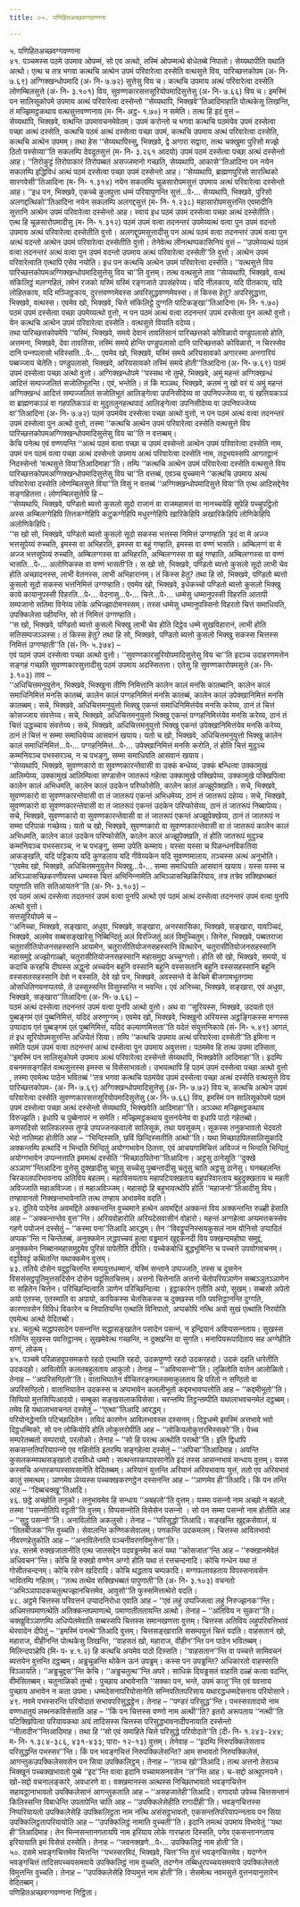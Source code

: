 ```yaml
---
title: ०५. पणिहितअच्छवग्गवण्णना

---
```

५. पणिहितअच्छवग्गवण्णना  
४१. पञ्‍चमस्स पठमे उपमाव ओपम्मं, सो एव अत्थो, तस्मिं ओपम्मत्थे बोधेतब्बे निपातो। सेय्यथापीति यथाति अत्थो। एत्थ च तत्र भगवा कत्थचि अत्थेन उपमं परिवारेत्वा दस्सेति वत्थसुत्ते विय, पारिच्छत्तकोपम (अ॰ नि॰ ७.६९) अग्गिक्खन्धोपमादि (अ॰ नि॰ ७.७२) सुत्तेसु विय च। कत्थचि उपमाय अत्थं परिवारेत्वा दस्सेति लोणम्बिलसुत्ते (अ॰ नि॰ ३.१०१) विय, सुवण्णकारसत्तसूरियोपमादिसुत्तेसु (अ॰ नि॰ ७.६६) विय च। इमस्मिं पन सालिसूकोपमे उपमाय अत्थं परिवारेत्वा दस्सेन्तो ‘‘सेय्यथापि, भिक्खवे’’तिआदिमाहाति पोत्थकेसु लिखन्ति, तं मज्झिमट्ठकथाय वत्थसुत्तवण्णनाय (म॰ नि॰ अट्ठ॰ १.७०) न समेति। तत्थ हि इदं वुत्तं –  
सेय्यथापि, भिक्खवे, वत्थन्ति उपमावचनमेवेतम्। उपमं करोन्तो च भगवा कत्थचि पठमंयेव उपमं दस्सेत्वा पच्छा अत्थं दस्सेति, कत्थचि पठमं अत्थं दस्सेत्वा पच्छा उपमं, कत्थचि उपमाय अत्थं परिवारेत्वा दस्सेति, कत्थचि अत्थेन उपमम्। तथा हेस ‘‘सेय्यथापिस्सु, भिक्खवे, द्वे अगारा सद्वारा, तत्थ चक्खुमा पुरिसो मज्झे ठितो पस्सेय्या’’ति सकलम्पि देवदूतसुत्तं (म॰ नि॰ ३.२६१ आदयो) उपमं पठमं दस्सेत्वा पच्छा अत्थं दस्सेन्तो आह। ‘‘तिरोकुट्टं तिरोपाकारं तिरोपब्बतं असज्‍जमानो गच्छति, सेय्यथापि, आकासे’’तिआदिना पन नयेन सकलम्पि इद्धिविधं अत्थं पठमं दस्सेत्वा पच्छा उपमं दस्सेन्तो आह। ‘‘सेय्यथापि, ब्राह्मणपुरिसो सारत्थिको सारगवेसी’’तिआदिना (म॰ नि॰ १.३१४) नयेन सकलम्पि चूळसारोपमसुत्तं उपमाय अत्थं परिवारेत्वा दस्सेन्तो आह। ‘‘इध पन, भिक्खवे, एकच्‍चे कुलपुत्ता धम्मं परियापुणन्ति सुत्तं…पे॰… सेय्यथापि, भिक्खवे, पुरिसो अलगद्दत्थिको’’तिआदिना नयेन सकलम्पि अलगद्दसुत्तं (म॰ नि॰ १.२३८) महासारोपमसुत्तन्ति एवमादीनि सुत्तानि अत्थेन उपमं परिवारेत्वा दस्सेन्तो आह। स्वायं इध पठमं उपमं दस्सेत्वा पच्छा अत्थं दस्सेतीति।  
एत्थ हि चूळसारोपमादीसु (म॰ नि॰ १.३१२) पठमं उपमं वत्वा तदनन्तरं उपमेय्यत्थं वत्वा पुन उपमं वदन्तो उपमाय अत्थं परिवारेत्वा दस्सेतीति वुत्तो। अलगद्दूपमसुत्तादीसु पन अत्थं पठमं वत्वा तदनन्तरं उपमं वत्वा पुन अत्थं वदन्तो अत्थेन उपमं परिवारेत्वा दस्सेतीति वुत्तो। तेनेवेत्थ लीनत्थप्पकासिनियं वुत्तं – ‘‘उपमेय्यत्थं पठमं वत्वा तदनन्तरं अत्थं वत्वा पुन उपमं वदन्तो उपमाय अत्थं परिवारेत्वा दस्सेती’’ति वुत्तो। अत्थेन उपमं परिवारेत्वाति एत्थापि एसेव नयोति। इध पन कत्थचि अत्थेन उपमं परिवारेत्वा दस्सेति। ‘‘वत्थसुत्ते विय पारिच्छत्तकोपमअग्गिक्खन्धोपमादिसुत्तेसु विय चा’’ति वुत्तम्। तत्थ वत्थसुत्ते ताव ‘‘सेय्यथापि, भिक्खवे, वत्थं संकिलिट्ठं मलग्गहितं, तमेनं रजको यस्मिं यस्मिं रङ्गजाते उपसंहरेय्य। यदि नीलकाय, यदि पीतकाय, यदि लोहितकाय, यदि मञ्‍जिट्ठकाय, दुरत्तवण्णमेवस्स अपरिसुद्धवण्णमेवस्स। तं किस्स हेतु? अपरिसुद्धत्ता, भिक्खवे, वत्थस्स। एवमेव खो, भिक्खवे, चित्ते संकिलिट्ठे दुग्गति पाटिकङ्खा’’तिआदिना (म॰ नि॰ १.७०) पठमं उपमं दस्सेत्वा पच्छा उपमेय्यत्थो वुत्तो, न पन पठमं अत्थं वत्वा तदनन्तरं उपमं दस्सेत्वा पुन अत्थो वुत्तो। येन कत्थचि अत्थेन उपमं परिवारेत्वा दस्सेति। वत्थसुत्ते वियाति वदेय्य।  
तथा पारिच्छत्तकोपमेपि ‘‘यस्मिं, भिक्खवे, समये देवानं तावतिंसानं पारिच्छत्तको कोविळारो पण्डुपलासो होति, अत्तमना, भिक्खवे, देवा तावतिंसा, तस्मिं समये होन्ति पण्डुपलासो दानि पारिच्छत्तको कोविळारो, न चिरस्सेव दानि पन्‍नपलासो भविस्सति…पे॰… एवमेव खो, भिक्खवे, यस्मिं समये अरियसावको अगारस्मा अनगारियं पब्बज्‍जाय चेतेति। पण्डुपलासो, भिक्खवे, अरियसावको तस्मिं समये होती’’तिआदिना (अ॰ नि॰ ७.६९) पठमं उपमं दस्सेत्वा पच्छा अत्थो वुत्तो। अग्गिक्खन्धोपमे ‘‘पस्सथ नो तुम्हे, भिक्खवे, अमुं महन्तं अग्गिक्खन्धं आदित्तं सम्पज्‍जलितं सजोतिभूतन्ति। एवं, भन्तेति। तं किं मञ्‍ञथ, भिक्खवे, कतमं नु खो वरं यं अमुं महन्तं अग्गिक्खन्धं आदित्तं सम्पज्‍जलितं सजोतिभूतं आलिङ्गेत्वा उपनिसीदेय्य वा उपनिपज्‍जेय्य वा, यं खत्तियकञ्‍ञं वा ब्राह्मणकञ्‍ञं वा गहपतिकञ्‍ञं वा मुदुतलुनहत्थपादं आलिङ्गेत्वा उपनिसीदेय्य वा उपनिपज्‍जेय्य वा’’तिआदिना (अ॰ नि॰ ७.७२) पठमं उपमंयेव दस्सेत्वा पच्छा अत्थो वुत्तो, न पन पठमं अत्थं वत्वा तदनन्तरं उपमं दस्सेत्वा पुन अत्थो वुत्तो, तस्मा ‘‘कत्थचि अत्थेन उपमं परिवारेत्वा दस्सेति वत्थसुत्ते विय पारिच्छत्तकोपमअग्गिक्खन्धोपमादिसुत्तेसु विय चा’’ति न वत्तब्बम्।  
केचि पनेत्थ एवं वण्णयन्ति ‘‘अत्थं पठमं वत्वा पच्छा च उपमं दस्सेन्तो अत्थेन उपमं परिवारेत्वा दस्सेति नाम, उपमं पन पठमं वत्वा पच्छा अत्थं दस्सेन्तो उपमाय अत्थं परिवारेत्वा दस्सेति नाम, तदुभयस्सपि आगतट्ठानं निदस्सेन्तो ‘वत्थसुत्ते विया’तिआदिमाहा’’ति। तम्पि ‘‘कत्थचि अत्थेन उपमं परिवारेत्वा दस्सेति वत्थसुत्ते विय पारिच्छत्तकोपमअग्गिक्खन्धोपमादिसुत्तेसु विय चा’’ति वत्तब्बं, एवञ्‍च वुच्‍चमाने ‘‘कत्थचि उपमाय अत्थं परिवारेत्वा दस्सेति लोणम्बिलसुत्ते विया’’ति विसुं न वत्तब्बं ‘‘अग्गिक्खन्धोपमादिसुत्ते विया’’ति एत्थ आदिसद्देनेव सङ्गहितत्ता। लोणम्बिलसुत्तेपि हि –  
‘‘सेय्यथापि, भिक्खवे, पण्डितो ब्यत्तो कुसलो सूदो राजानं वा राजमहामत्तं वा नानच्‍चयेहि सूपेहि पच्‍चुपट्ठितो अस्स अम्बिलग्गेहिपि तित्तकग्गेहिपि कटुकग्गेहिपि मधुरग्गेहिपि खारिकेहिपि अखारिकेहिपि लोणिकेहिपि अलोणिकेहिपि।  
‘‘स खो सो, भिक्खवे, पण्डितो ब्यत्तो कुसलो सूदो सकस्स भत्तस्स निमित्तं उग्गण्हाति ‘इदं वा मे अज्‍ज भत्तसूपेय्यं रुच्‍चति, इमस्स वा अभिहरति, इमस्स वा बहुं गण्हाति, इमस्स वा वण्णं भासति। अम्बिलग्गं वा मे अज्‍ज भत्तसूपेय्यं रुच्‍चति, अम्बिलग्गस्स वा अभिहरति, अम्बिलग्गस्स वा बहुं गण्हाति, अम्बिलग्गस्स वा वण्णं भासति…पे॰… अलोणिकस्स वा वण्णं भासती’ति। स खो सो, भिक्खवे, पण्डितो ब्यत्तो कुसलो सूदो लाभी चेव होति अच्छादनस्स, लाभी वेतनस्स, लाभी अभिहारानम्। तं किस्स हेतु? तथा हि सो, भिक्खवे, पण्डितो ब्यत्तो कुसलो सूदो सकस्स भत्तनिमित्तं उग्गण्हाति। एवमेव खो, भिक्खवे, इधेकच्‍चो पण्डितो ब्यत्तो कुसलो भिक्खु काये कायानुपस्सी विहरति…पे॰… वेदनासु…पे॰… चित्ते…पे॰… धम्मेसु धम्मानुपस्सी विहरति आतापी सम्पजानो सतिमा विनेय्य लोके अभिज्झादोमनस्सम्। तस्स धम्मेसु धम्मानुपस्सिनो विहरतो चित्तं समाधियति, उपक्‍किलेसा पहीयन्ति, सो तं निमित्तं उग्गण्हाति।  
‘‘स खो, भिक्खवे, पण्डितो ब्यत्तो कुसलो भिक्खु लाभी चेव होति दिट्ठेव धम्मे सुखविहारानं, लाभी होति सतिसम्पजञ्‍ञस्स। तं किस्स हेतु? तथा हि सो, भिक्खवे, पण्डितो ब्यत्तो कुसलो भिक्खु सकस्स चित्तस्स निमित्तं उग्गण्हाती’’ति (सं॰ नि॰ ५.३७४) –  
एवं पठमं उपमं दस्सेत्वा पच्छा अत्थो वुत्तो। ‘‘सुवण्णकारसूरियोपमादिसुत्तेसु विय चा’’ति इदञ्‍च उदाहरणमत्तेन सङ्गहं गच्छति सुवण्णकारसुत्तादीसु पठमं उपमाय अदस्सितत्ता। एतेसु हि सुवण्णकारोपमसुत्ते (अ॰ नि॰ ३.१०३) ताव –  
‘‘अधिचित्तमनुयुत्तेन, भिक्खवे, भिक्खुना तीणि निमित्तानि कालेन कालं मनसि कातब्बानि, कालेन कालं समाधिनिमित्तं मनसि कातब्बं, कालेन कालं पग्गहनिमित्तं मनसि कातब्बं, कालेन कालं उपेक्खानिमित्तं मनसि कातब्बम्। सचे, भिक्खवे, अधिचित्तमनुयुत्तो भिक्खु एकन्तं समाधिनिमित्तंयेव मनसि करेय्य, ठानं तं चित्तं कोसज्‍जाय संवत्तेय्य। सचे, भिक्खवे, अधिचित्तमनुयुत्तो भिक्खु एकन्तं पग्गहनिमित्तंयेव मनसि करेय्य, ठानं तं चित्तं उद्धच्‍चाय संवत्तेय्य। सचे, भिक्खवे, अधिचित्तमनुयुत्तो भिक्खु एकन्तं उपेक्खानिमित्तंयेव मनसि करेय्य, ठानं तं चित्तं न सम्मा समाधियेय्य आसवानं खयाय। यतो च खो, भिक्खवे, अधिचित्तमनुयुत्तो भिक्खु कालेन कालं समाधिनिमित्तं…पे॰… पग्गहनिमित्तं…पे॰… उपेक्खानिमित्तं मनसि करोति, तं होति चित्तं मुदुञ्‍च कम्मनियञ्‍च पभस्सरञ्‍च, न च पभङ्गु, सम्मा समाधियति आसवानं खयाय।  
‘‘सेय्यथापि, भिक्खवे, सुवण्णकारो वा सुवण्णकारन्तेवासी वा उक्‍कं बन्धेय्य, उक्‍कं बन्धित्वा उक्‍कामुखं आलिम्पेय्य, उक्‍कामुखं आलिम्पित्वा सण्डासेन जातरूपं गहेत्वा उक्‍कामुखे पक्खिपेय्य, उक्‍कामुखे पक्खिपित्वा कालेन कालं अभिधमति, कालेन कालं उदकेन परिप्फोसेति, कालेन कालं अज्झुपेक्खति। सचे, भिक्खवे, सुवण्णकारो वा सुवण्णकारन्तेवासी वा तं जातरूपं एकन्तं अभिधमेय्य, ठानं तं जातरूपं दहेय्य। सचे, भिक्खवे, सुवण्णकारो वा सुवण्णकारन्तेवासी वा तं जातरूपं एकन्तं उदकेन परिप्फोसेय्य, ठानं तं जातरूपं निब्बापेय्य। सचे, भिक्खवे, सुवण्णकारो वा सुवण्णकारन्तेवासी वा तं जातरूपं एकन्तं अज्झुपेक्खेय्य, ठानं तं जातरूपं न सम्मा परिपाकं गच्छेय्य। यतो च खो, भिक्खवे, सुवण्णकारो वा सुवण्णकारन्तेवासी वा तं जातरूपं कालेन कालं अभिधमति, कालेन कालं उदकेन परिप्फोसेति, कालेन कालं अज्झुपेक्खति, तं होति जातरूपं मुदुञ्‍च कम्मनियञ्‍च पभस्सरञ्‍च, न च पभङ्गु, सम्मा उपेति कम्माय। यस्सा यस्सा च पिळन्धनविकतिया आकङ्खति, यदि पट्टिकाय यदि कुण्डलाय यदि गीवेय्यकेन यदि सुवण्णमालाय, तञ्‍चस्स अत्थं अनुभोति।  
‘‘एवमेव खो, भिक्खवे, अधिचित्तमनुयुत्तेन भिक्खु…पे॰… सम्मा समाधियति आसवानं खयाय। यस्स यस्स च अभिञ्‍ञासच्छिकरणीयस्स धम्मस्स चित्तं अभिनिन्‍नामेति अभिञ्‍ञासच्छिकिरियाय, तत्र तत्रेव सक्खिभब्बतं पापुणाति सति सतिआयतने’’ति (अ॰ नि॰ ३.१०३) –  
एवं पठमं अत्थं दस्सेत्वा तदतन्तरं उपमं वत्वा पुनपि अत्थो एवं पठमं अत्थं दस्सेत्वा तदनन्तरं उपमं वत्वा पुनपि अत्थो वुत्तो।  
सत्तसूरियोपमे च –  
‘‘अनिच्‍चा, भिक्खवे, सङ्खारा, अधुवा, भिक्खवे, सङ्खारा, अनस्सासिका, भिक्खवे, सङ्खारा, यावञ्‍चिदं, भिक्खवे, अलमेव सब्बसङ्खारेसु निब्बिन्दितुं अलं विरज्‍जितुं अलं विमुच्‍चितुम्। सिनेरु, भिक्खवे, पब्बतराजा चतुरासीतियोजनसहस्सानि आयामेन, चतुरासीतियोजनसहस्सानि वित्थारेन, चतुरासीतियोजनसहस्सानि महासमुद्दे अज्झोगाळ्हो, चतुरासीतियोजनसहस्सानि महासमुद्दा अच्‍चुग्गतो। होति सो खो, भिक्खवे, समयो, यं कदाचि करहचि दीघस्स अद्धुनो अच्‍चयेन बहूनि वस्सानि बहूनि वस्ससतानि बहूनि वस्ससहस्सानि बहूनि वस्ससतसहस्सानि देवो न वस्सति, देवे खो पन, भिक्खवे, अवस्सन्ते ये केचिमे बीजगामभूतगामा ओसधितिणवनप्पतयो, ते उस्सुस्सन्ति विसुस्सन्ति न भवन्ति। एवं अनिच्‍चा, भिक्खवे, सङ्खारा, एवं अधुवा, भिक्खवे, सङ्खारा’’तिआदिना (अ॰ नि॰ ७.६६) –  
पठमं अत्थं दस्सेत्वा तदनन्तरं उपमं वत्वा पुनपि अत्थो वुत्तो। अथ वा ‘‘सूरियस्स, भिक्खवे, उदयतो एतं पुब्बङ्गमं एतं पुब्बनिमित्तं, यदिदं अरुणुग्गम्। एवमेव खो, भिक्खवे, भिक्खुनो अरियस्स अट्ठङ्गिकस्स मग्गस्स उप्पादाय एतं पुब्बङ्गमं एतं पुब्बनिमित्तं, यदिदं कल्याणमित्तता’’ति यदेतं संयुत्तनिकाये (सं॰ नि॰ ५.४९) आगतं, तं इध सूरियोपमसुत्तन्ति अधिप्पेतं सिया। तम्पि ‘‘कत्थचि उपमाय अत्थं परिवारेत्वा दस्सेती’’ति इमिना न समेति पठमं उपमं वत्वा तदनन्तरं अत्थं दस्सेत्वा पुन उपमाय अवुत्तत्ता। पठममेव हि तत्थ उपमा दस्सिता, ‘‘इमस्मिं पन सालिसूकोपमे उपमाय अत्थं परिवारेत्वा दस्सेन्तो सेय्यथापि, भिक्खवेति आदिमाहा’’ति। इदम्पि वचनमसङ्गहितं वत्थसुत्तस्स इमस्स च विसेसाभावतो। उभयत्थापि हि पठमं उपमं दस्सेत्वा पच्छा अत्थो वुत्तो , तस्मा एवमेत्थ पाठेन भवितब्बं ‘‘तत्र भगवा कत्थचि पठमंयेव उपमं दस्सेत्वा पच्छा अत्थं दस्सेति वत्थसुत्ते विय पारिच्छत्तकोपम- (अ॰ नि॰ ७.६९) अग्गिक्खन्धोपमादिसुत्तेसु (अ॰ नि॰ ७.७२) विय च, कत्थचि अत्थेन उपमं परिवारेत्वा दस्सेति सुवण्णकारसत्तसूरियोपमादिसुत्तेसु (अ॰ नि॰ ७.६६) विय, इमस्मिं पन सालिसूकोपमे पठमं उपमं दस्सेत्वा पच्छा अत्थं दस्सेन्तो सेय्यथापि, भिक्खवेति आदिमाहा’’ति। अञ्‍ञथा मज्झिमट्ठकथाय विरुज्झति। इधापि च पुब्बेनापरं न समेति। मज्झिमट्ठकथाय वुत्तनयेनेव वा इधापि पाठो गहेतब्बो।  
कणसदिसो सालिफलस्स तुण्डे उप्पज्‍जनकवालो सालिसूकं, तथा यवसूकम्। सूकस्स तनुकभावतो भेदवतो भेदो नातिमहा होतीति आह – ‘‘भिन्दिस्सति, छविं छिन्दिस्सतीति अत्थो’’ति। यथा मिच्छाठपितसालिसूकादि अक्‍कन्तम्पि हत्थादिं न भिन्दति भिन्दितुं अयोग्गभावेन ठितत्ता, एवं आचयगामिचित्तं अविज्‍जं न भिन्दति भिन्दितुं अयोग्गभावेन उप्पन्‍नत्ताति इममत्थं दस्सेति ‘‘मिच्छाठपितेना’’तिआदिना। अट्ठसु ठानेसूति ‘‘दुक्खे अञ्‍ञाण’’न्तिआदिना वुत्तेसु दुक्खादीसु चतूसु सच्‍चेसु पुब्बन्तादीसु चतूसु चाति अट्ठसु ठानेसु। घनबहलन्ति चिरकालपरिभावनाय अतिविय बहलम्। महाविसयताय महापटिपक्खताय बहुपरिवारताय बहुदुक्खताय च महती अविज्‍जाति महाअविज्‍जा। तं महाअविज्‍जम्। महासद्दो हि बहुभावत्थोपि होति ‘‘महाजनो’’तिआदीसु विय। तण्हावानतो निक्खन्तभावेनाति तत्थ तण्हाय अभावमेव वदति।  
४२. दुतिये पादेनेव अवमद्दिते अक्‍कन्तन्ति वुच्‍चमाने हत्थेन अवमद्दितं अक्‍कन्तं विय अक्‍कन्तन्ति रुळ्ही हेसाति आह – ‘‘अक्‍कन्तन्तेव वुत्त’’न्ति। अरियवोहारोति अरियदेसवासीनं वोहारो। महन्तं अग्गहेत्वा अप्पमत्तकस्सेव गहणे पयोजनं दस्सेतुं – ‘‘कस्मा पना’’तिआदि आरद्धम्। तेन ‘‘विवट्टूपनिस्सयकुसलं नाम योनिसो उप्पादितं अप्पक’’न्ति न चिन्तेतब्बं, अनुक्‍कमेन लद्धपच्‍चयं हुत्वा वड्ढमानं खुद्दकनदी विय पक्खन्दमहोघा समुद्दं, अनुक्‍कमेन निब्बानमहासमुद्दमेव पुरिसं पापेतीति दीपेति। पच्‍चेकबोधिं बुद्धभूमिन्ति च पच्‍चत्ते उपयोगवचनम्। वट्टविवट्टं कथितन्ति यथाक्‍कमेन वुत्तम्।  
४३. ततिये दोसेन पदुट्ठचित्तन्ति सम्पयुत्तधम्मानं, यस्मिं सन्ताने उप्पज्‍जति, तस्स च दूसनेन विससंसट्ठपूतिमुत्तसदिसेन दोसेन पदूसितचित्तम्। अत्तनो चित्तेनाति अत्तनो चेतोपरियञाणेन सब्बञ्‍ञुतञ्‍ञाणेन वा सहितेन चित्तेन। परिच्छिन्दित्वाति ञाणेन परिच्छिन्दित्वा । इट्ठाकारेन एतीति अयो, सुखम्। सब्बसो अपेतो अयो एतस्स, एतस्माति वा अपायो, कायिकस्स चेतसिकस्स च दुक्खस्स गति पवत्तिट्ठानन्ति दुग्गति, कारणावसेन विविधं विकारेन च निपातियन्ति एत्थाति विनिपातो, अप्पकोपि नत्थि अयो सुखं एत्थाति निरयोति एवमेत्थ अत्थो वेदितब्बो।  
४४. चतुत्थे सद्धापसादेन पसन्‍नन्ति सद्धासङ्खातेन पसादेन पसन्‍नं, न इन्द्रियानं अविप्पसन्‍नताय। सुखस्स गतिन्ति सुखस्स पवत्तिट्ठानम्। सुखमेवेत्थ गच्छन्ति, न दुक्खन्ति वा सुगति। मनापियरूपादिताय सह अग्गेहीति सग्गं, लोकम्।  
४५. पञ्‍चमे परिळाहवूपसमकरो रहदो एत्थाति रहदो, उदकपुण्णो रहदो उदकरहदो। उदकं दहति धारेतीति उदकदहो। आविलोति कललबहुलताय आकुलो। तेनाह – ‘‘अविप्पसन्‍नो’’ति। लुळितोति वातेन आलोळितो। तेनाह – ‘‘अपरिसण्ठितो’’ति। वाताभिघातेन वीचितरङ्गमलसमाकुलताय हि परितो न सण्ठितो वा अपरिसण्ठितो। वाताभिघातेन उदकस्स च अप्पभावेन कललीभूतो कद्दमभावप्पत्तोति आह – ‘‘कद्दमीभूतो’’ति। सिप्पियो मुत्तसिप्पिआदयो। सम्बुका सङ्खसलाकविसेसा। चरन्तम्पि तिट्ठन्तम्पीति यथालाभवचनमेतं दट्ठब्बम्। तमेव हि यथालाभवचनतं दस्सेतुं – ‘‘एत्था’’तिआदि आरद्धम्।  
परियोनद्धेनाति पटिच्छादितेन। तयिदं कारणेन आविलभावस्स दस्सनम्। दिट्ठधम्मे इमस्मिं अत्तभावे भवो दिट्ठधम्मिको, सो पन लोकियोपि होति लोकुत्तरोपीति आह – ‘‘लोकियलोकुत्तरमिस्सको’’ति। पेच्‍च सम्परेतब्बतो सम्परायो, परलोको। तेनाह – ‘‘सो हि परत्थ अत्थोति परत्थो’’ति। इति द्विधापि सकसन्ततिपरियापन्‍नो एव गहितोति इतरम्पि सङ्गहेत्वा दस्सेतुं – ‘‘अपिचा’’तिआदिमाह। अयन्ति कुसलकम्मपथसङ्खातो दसविधो धम्मो। सत्थन्तरकप्पावसानेति इदं तस्स आसन्‍नभावं सन्धाय वुत्तम्। यस्स कस्सचि अन्तरकप्पस्सावसानेति वेदितब्बम्। अरियानं युत्तन्ति अरियानं अरियभावाय युत्तं, ततो एव अरियभावं कातुं समत्थम्। ञाणमेव ञेय्यस्स पच्‍चक्खकरणट्ठेन दस्सनन्ति आह – ‘‘ञाणमेव ही’’तिआदि। किं पन तन्ति आह – ‘‘दिब्बचक्खू’’तिआदि।  
४६. छट्ठे अच्छोति तनुको। तनुभावमेव हि सन्धाय ‘‘अबहलो’’ति वुत्तम्। यस्मा पसन्‍नो नाम अच्छो न बहलो, तस्मा ‘‘पसन्‍नोतिपि वट्टती’’ति वुत्तम्। विप्पसन्‍नोति विसेसेन पसन्‍नो । सो पन सम्मा पसन्‍नो नाम होतीति आह – ‘‘सुट्ठु पसन्‍नो’’ति। अनाविलोति अकलुसो। तेनाह – ‘‘परिसुद्धो’’तिआदि। सङ्खन्ति खुद्दकसेवालं, यं ‘‘तिलबीजक’’न्ति वुच्‍चति। सेवालन्ति कण्णिकसेवालम्। पणकन्ति उदकमलम्। चित्तस्स आविलभावो नीवरणहेतुकोति आह – ‘‘अनाविलेनाति पञ्‍चनीवरणविमुत्तेना’’ति।  
४७. सत्तमे रुक्खजातानीति एत्थ जातसद्देन पदवड्ढनमेव कतं यथा ‘‘कोसजात’’न्ति आह – ‘‘रुक्खानमेवेतं अधिवचन’’न्ति। कोचि हि रुक्खो वण्णेन अग्गो होति यथा तं रत्तचन्दनादि। कोचि गन्धेन यथा तं गोसीतचन्दनम्। कोचि रसेन खदिरादि। कोचि थद्धताय चम्पकादि। मग्गफलावहताय विपस्सनावसेन भावितम्पि गहितम्। ‘‘तत्थ तत्थेव सक्खिभब्बतं पापुणाती’’ति (अ॰ नि॰ ३.१०३) वचनतो ‘‘अभिञ्‍ञापादकचतुत्थज्झानचित्तमेव, आवुसो’’ति फुस्समित्तत्थेरो वदति।  
४८. अट्ठमे चित्तस्स परिवत्तनं उप्पादनिरोधा एवाति आह – ‘‘एवं लहुं उप्पज्‍जित्वा लहुं निरुज्झनक’’न्ति। अधिमत्तपमाणत्थेति अतिक्‍कन्तपमाणत्थे, पमाणातीततायन्ति अत्थो। तेनाह – ‘‘अतिविय न सुकरा’’ति। चक्खुविञ्‍ञाणम्पि अधिप्पेतमेवाति सब्बस्सपि चित्तस्स समानखणत्ता वुत्तम्। चित्तस्स अतिविय लहुपरिवत्तिभावं थेरवादेन दीपेतुं – ‘‘इमस्मिं पनत्थे’’तिआदि वुत्तम्। चित्तसङ्खाराति ससम्पयुत्तं चित्तं वदति। वाहसतानं खो, महाराज, वीहीनन्ति पोत्थकेसु लिखन्ति, ‘‘वाहसतं खो, महाराज, वीहीन’’न्ति पन पाठेन भवितब्बम्। मिलिन्दपञ्हेपि (मि॰ प॰ ४.१.२) हि कत्थचि अयमेव पाठो दिस्सति। ‘‘वाहसतान’’न्ति वा पच्‍चत्ते सामिवचनं ब्यत्तयेन वुत्तन्ति दट्ठब्बम्। अड्ढचूळन्ति थोकेन ऊनं उपड्ढम्। कस्स पन उपड्ढन्ति? अधिकारतो वाहस्साति विञ्‍ञायति। ‘‘अड्ढचुद्दस’’न्ति केचि। ‘‘अड्ढचतुत्थ’’न्ति अपरे। साधिकं दियड्ढसतं वाहाति दळ्हं कत्वा वदन्ति, वीमंसितब्बम्। चतुनाळिको तुम्बो। पुच्छाय अभावेनाति ‘‘सक्‍का पन, भन्ते, उपमं कातु’’न्ति एवं पवत्ताय पुच्छाय अभावेन न कता उपमा। धम्मदेसनापरियोसानेति सन्‍निपतितपरिसाय यथारद्धधम्मदेसनाय परियोसाने।  
४९. नवमे पभस्सरन्ति परियोदातं सभावपरिसुद्धट्ठेन। तेनाह – ‘‘पण्डरं परिसुद्ध’’न्ति। पभस्सरतादयो नाम वण्णधातुयं लब्भनकविसेसाति आह – ‘‘किं पन चित्तस्स वण्णो नाम अत्थी’’ति? इतरो अरूपताय ‘‘नत्थी’’ति पटिक्खिपित्वा परियायकथा अयं तादिसस्स चित्तस्स परिसुद्धभावनादीपनायाति दस्सेन्तो ‘‘नीलादीन’’न्तिआदिमाह। तथा हि ‘‘सो एवं समाहिते चित्ते परिसुद्धे परियोदाते’’ति (दी॰ नि॰ १.२४३-२४४; म॰ नि॰ १.३८४-३८६, ४३१-४३३; पारा॰ १२-१३) वुत्तम्। तेनेवाह – ‘‘इदम्पि निरुपक्‍किलेसताय परिसुद्धन्ति पभस्सर’’न्ति। किं पन भवङ्गचित्तं निरुपक्‍किलेसन्ति? आम सभावतो निरुपक्‍किलेसं, आगन्तुकउपक्‍किलेसवसेन पन सिया उपक्‍किलिट्ठम्। तेनाह – ‘‘तञ्‍च खो’’तिआदि। तत्थ अत्तनो तेसञ्‍च भिक्खूनं पच्‍चक्खभावतो पुब्बे ‘‘इद’’न्ति वत्वा इदानि पच्‍चामसनवसेन ‘‘त’’न्ति आह। च-सद्दो अत्थूपनयने। खो-सद्दो वचनालङ्कारे, अवधारणे वा। वक्खमानस्स अत्थस्स निच्छितभावतो भवङ्गचित्तेन सहावट्ठानाभावतो उपक्‍किलेसानं आगन्तुकताति आह – ‘‘असहजातेही’’तिआदि। रागादयो उपेच्‍च चित्तसन्तानं किलिस्सन्ति विबाधेन्ति उपतापेन्ति चाति आह – ‘‘उपक्‍किलेसेहीति रागादीही’’ति। भवङ्गचित्तस्स निप्परियायतो उपक्‍किलेसेहि उपक्‍किलिट्ठता नाम नत्थि असंसट्ठभावतो, एकसन्ततिपरियापन्‍नताय पन सिया उपक्‍किलिट्ठतापरियायोति आह – ‘‘उपक्‍किलिट्ठं नामाति वुच्‍चती’’ति। इदानि तमत्थं उपमाय विभावेतुं ‘‘यथा ही’’तिआदिमाह। तेन भिन्‍नसन्तानगतायपि नाम इरियाय लोके गारय्हता दिस्सति, पगेव एकसन्तानगताय इरियायाति इमं विसेसं दस्सेति। तेनाह – ‘‘जवनक्खणे…पे॰… उपक्‍किलिट्ठं नाम होती’’ति।  
५०. दसमे भवङ्गचित्तमेव चित्तन्ति ‘‘पभस्सरमिदं, भिक्खवे, चित्त’’न्ति वुत्तं भवङ्गचित्तमेव। यदग्गेन भवङ्गचित्तं तादिसपच्‍चयसमवाये उपक्‍किलिट्ठं नाम वुच्‍चति, तदग्गेन तब्बिधुरपच्‍चयसमवाये उपक्‍किलेसतो विमुत्तन्ति वुच्‍चति। तेनाह – ‘‘उपक्‍किलेसेहि विप्पमुत्तं नाम होती’’ति। सेसमेत्थ नवमसुत्ते वुत्तनयानुसारेन वेदितब्बम्।  
पणिहितअच्छवग्गवण्णना निट्ठिता।  